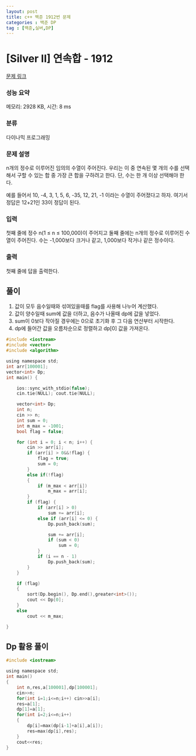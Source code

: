 ```yaml
---
layout: post
title: c++ 백준 1912번 문제
categories : 백준 DP
tag : [백준,실버,DP]
---
```


# [Silver II] 연속합 - 1912 

[문제 링크](https://www.acmicpc.net/problem/1912) 

### 성능 요약

메모리: 2928 KB, 시간: 8 ms

### 분류

다이나믹 프로그래밍

### 문제 설명

<p>n개의 정수로 이루어진 임의의 수열이 주어진다. 우리는 이 중 연속된 몇 개의 수를 선택해서 구할 수 있는 합 중 가장 큰 합을 구하려고 한다. 단, 수는 한 개 이상 선택해야 한다.</p>

<p>예를 들어서 10, -4, 3, 1, 5, 6, -35, 12, 21, -1 이라는 수열이 주어졌다고 하자. 여기서 정답은 12+21인 33이 정답이 된다.</p>

### 입력 

 <p>첫째 줄에 정수 n(1 ≤ n ≤ 100,000)이 주어지고 둘째 줄에는 n개의 정수로 이루어진 수열이 주어진다. 수는 -1,000보다 크거나 같고, 1,000보다 작거나 같은 정수이다.</p>

### 출력 

 <p>첫째 줄에 답을 출력한다.</p>

## 풀이

1. 값이 모두 음수일때와 섞여있을때를 flag를 사용해 나누어 계산했다.
2. 값이 양수일때 sum에 값을 더하고, 음수가 나올때 dp에 값을 넣었다.
3. sum이 0보다 작아질 경우에는 0으로 초기화 후 그 다음 연산부터 시작한다.
4. dp에 들어간 값을 오름차순으로 정렬하고 dp[0] 값을 가져온다.


```c
#include <iostream>
#include <vector>
#include <algorithm>

using namespace std;
int arr[100001];
vector<int>	Dp;
int main() {

	ios::sync_with_stdio(false);
	cin.tie(NULL); cout.tie(NULL);

	vector<int> Dp;
	int n;
	cin >> n;
	int sum = 0;
	int m_max = -1001;
	bool flag = false;

	for (int i = 0; i < n; i++) {
		cin >> arr[i];
		if (arr[i] > 0&&!flag) {
			flag = true;
			sum = 0;
		}
		else if(!flag)
		{
			if (m_max < arr[i])
				m_max = arr[i];
		}
		if (flag) {
			if (arr[i] > 0)
				sum += arr[i];
			else if (arr[i] <= 0) {
				Dp.push_back(sum);

				sum += arr[i];
				if (sum < 0)
					sum = 0;
			}
			if (i == n - 1)
				Dp.push_back(sum);
		}
	}

	if (flag)
	{
		sort(Dp.begin(), Dp.end(),greater<int>());
		cout << Dp[0];
	}
	else
		cout << m_max;

}
```


## Dp 활용 풀이
```c
#include <iostream>

using namespace std;
int main()
{
	int n,res,a[100001],dp[100001];
	cin>>n;
	for(int i=1;i<=n;i++) cin>>a[i];
	res=a[1];
	dp[1]=a[1];
	for(int i=2;i<=n;i++)
	{
		dp[i]=max(dp[i-1]+a[i],a[i]);
		res=max(dp[i],res);
	}
	cout<<res;
}
```